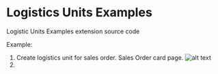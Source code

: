 # Logistics Units Examples
Logistic Units Examples extension source code

Example:
1) Create logistics unit for sales order.
   Sales Order card page.
   ![alt text](https://github.com/ExtensionsForce/LogisticUnitsExamples/blobmain/Example1.png?raw=true)
3)  
